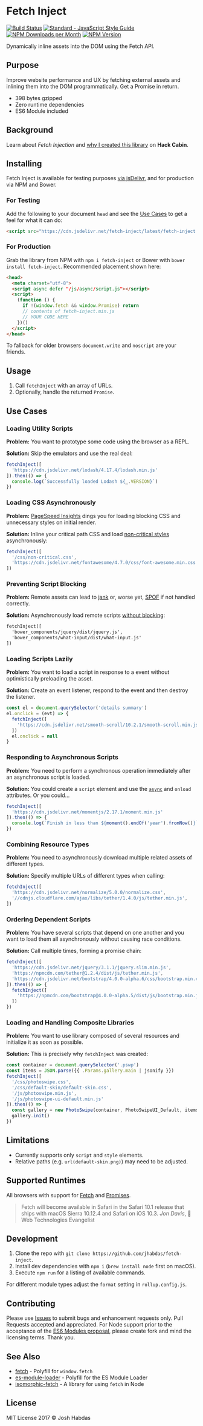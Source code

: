 # Fetch Inject

[![Build Status](https://travis-ci.org/jhabdas/fetch-inject.svg?branch=master)](https://travis-ci.org/jhabdas/fetch-inject)
[![Standard - JavaScript Style Guide](https://img.shields.io/badge/code_style-standard-brightgreen.svg)](http://standardjs.com/)
[![NPM Downloads per Month](https://img.shields.io/npm/dm/fetch-inject.svg)](https://www.npmjs.com/package/fetch-inject)
[![NPM Version](https://img.shields.io/npm/v/fetch-inject.svg)](https://www.npmjs.com/package/fetch-inject)

Dynamically inline assets into the DOM using the Fetch API.

## Purpose

Improve website performance and UX by fetching external assets and inlining them into the DOM programmatically. Get a Promise in return.

- 398 bytes gzipped
- Zero runtime dependencies
- ES6 Module included

## Background

Learn about _Fetch Injection_ and [why I created this library](https://hackcabin.com/post/managing-asynchronous-dependencies-javascript/) on **Hack Cabin**.

## Installing

Fetch Inject is available for testing purposes [via jsDelivr](http://www.jsdelivr.com/projects/fetch-inject), and for production via NPM and Bower.

### For Testing

Add the following to your document `head` and see the [Use Cases](#use-cases) to get a feel for what it can do:

```html
<script src="https://cdn.jsdelivr.net/fetch-inject/latest/fetch-inject.min.js"></script>
```

### For Production

Grab the library from NPM with `npm i fetch-inject` or Bower with `bower install fetch-inject`. Recommended placement shown here:

```html
<head>
  <meta charset="utf-8">
  <script async defer "/js/async/script.js"></script>
  <script>
    (function () {
      if !(window.fetch && window.Promise) return
      // contents of fetch-inject.min.js
      // YOUR CODE HERE
    })()
  </script>
</head>
```

To fallback for older browsers `document.write` and `noscript` are your friends.

## Usage

1. Call `fetchInject` with an array of URLs.
1. Optionally, handle the returned `Promise`.

## Use Cases

### Loading Utility Scripts

**Problem:**
You want to prototype some code using the browser as a REPL.

**Solution:**
Skip the emulators and use the real deal:

```js
fetchInject([
  'https://cdn.jsdelivr.net/lodash/4.17.4/lodash.min.js'
]).then(() => {
  console.log(`Successfully loaded Lodash ${_.VERSION}`)
})
```

### Loading CSS Asynchronously

**Problem:**
[PageSpeed Insights](https://developers.google.com/speed/pagespeed/insights/) dings you for loading blocking CSS and unnecessary styles on initial render.

**Solution:**
Inline your critical path CSS and load [non-critical styles](https://gist.github.com/scottjehl/87176715419617ae6994) asynchronously:

```js
fetchInject([
  '/css/non-critical.css',
  'https://cdn.jsdelivr.net/fontawesome/4.7.0/css/font-awesome.min.css'
])
```

### Preventing Script Blocking

**Problem:**
Remote assets can lead to [jank](http://jankfree.org/) or, worse yet, [SPOF](https://www.stevesouders.com/blog/2010/06/01/frontend-spof/) if not handled correctly.

**Solution:**
Asynchronously load remote scripts [without blocking](https://www.stevesouders.com/blog/2009/04/27/loading-scripts-without-blocking/):

```html
fetchInject([
  'bower_components/jquery/dist/jquery.js',
  'bower_components/what-input/dist/what-input.js'
])
```

### Loading Scripts Lazily

**Problem:**
You want to load a script in response to a event without optimistically preloading the asset.

**Solution:**
Create an event listener, respond to the event and then destroy the listener.

```js
const el = document.querySelector('details summary')
el.onclick = (evt) => {
  fetchInject([
    'https://cdn.jsdelivr.net/smooth-scroll/10.2.1/smooth-scroll.min.js'
  ])
  el.onclick = null  
}
```

### Responding to Asynchronous Scripts

**Problem:**
You need to perform a synchronous operation immediately after an asynchronous script is loaded.

**Solution:**
You could create a `script` element and use the [`async`](http://devdocs.io/html/attributes#async-attribute) and `onload` attributes. Or you could...

```js
fetchInject([
  'https://cdn.jsdelivr.net/momentjs/2.17.1/moment.min.js'
]).then(() => {
  console.log(`Finish in less than ${moment().endOf('year').fromNow()}`)
})
```

### Combining Resource Types

**Problem:**
You need to asynchronously download multiple related assets of different types.

**Solution:**
Specify multiple URLs of different types when calling:

```js
fetchInject([
  'https://cdn.jsdelivr.net/normalize/5.0.0/normalize.css',
  '//cdnjs.cloudflare.com/ajax/libs/tether/1.4.0/js/tether.min.js',
])
```

### Ordering Dependent Scripts

**Problem:**
You have several scripts that depend on one another and you want to load them all asynchronously without causing race conditions.

**Solution:**
Call multiple times, forming a promise chain:

```js
fetchInject([
  'https://cdn.jsdelivr.net/jquery/3.1.1/jquery.slim.min.js',
  'https://npmcdn.com/tether@1.2.4/dist/js/tether.min.js',
  'https://cdn.jsdelivr.net/bootstrap/4.0.0-alpha.6/css/bootstrap.min.css'
]).then(() => {
  fetchInject([
    'https://npmcdn.com/bootstrap@4.0.0-alpha.5/dist/js/bootstrap.min.js'
  ])
})
```

### Loading and Handling Composite Libraries

**Problem:**
You want to use library composed of several resources and initialize it as soon as possible.

**Solution:**
This is precisely why `fetchInject` was created:

```js
const container = document.querySelector('.pswp')
const items = JSON.parse({{ .Params.gallery.main | jsonify }})
fetchInject([
  '/css/photoswipe.css',
  '/css/default-skin/default-skin.css',
  '/js/photoswipe.min.js',
  '/js/photoswipe-ui-default.min.js'
]).then(() => {
  const gallery = new PhotoSwipe(container, PhotoSwipeUI_Default, items)
  gallery.init()
})
```

## Limitations

- Currently supports only `script` and `style` elements.
- Relative paths (e.g. `url(default-skin.png)`) may need to be adjusted.

## Supported Runtimes

All browsers with support for [Fetch](http://caniuse.com/#feat=fetch) and [Promises](http://caniuse.com/#search=promises).

<blockquote>
  Fetch will become available in Safari in the Safari 10.1 release that ships with macOS Sierra 10.12.4 and Safari on iOS 10.3.
  <cite>Jon Davis</cite>,  Web Technologies Evangelist
</blockquote>

## Development

1. Clone the repo with `git clone https://github.com/jhabdas/fetch-inject`.
1. Install dev dependencies with `npm i` (`brew install node` first on macOS).
1. Execute `npm run` for a listing of available commands.

For different module types adjust the `format` setting in `rollup.config.js`.

## Contributing

Please use [Issues](https://github.com/jhabdas/fetch-inject/issues) to submit bugs and enhancement requests only. Pull Requests accepted and appreciated. For Node support prior to the acceptance of the [ES6 Modules proposal](https://github.com/nodejs/node-eps/blob/master/002-es6-modules.md), please create fork and mind the licensing terms. Thank you.

## See Also

- [fetch](https://github.com/github/fetch) - Polyfill for `window.fetch`
- [es-module-loader](https://github.com/ModuleLoader/es-module-loader) - Polyfill for the ES Module Loader
- [isomorphic-fetch](https://github.com/matthew-andrews/isomorphic-fetch) - A library for using `fetch` in Node

## License

MIT License 2017 © Josh Habdas
